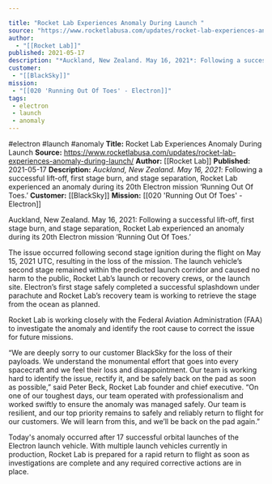 ```yaml
---

title: "Rocket Lab Experiences Anomaly During Launch "
source: "https://www.rocketlabusa.com/updates/rocket-lab-experiences-anomaly-during-launch/"
author:
  - "[[Rocket Lab]]"
published: 2021-05-17
description: "*Auckland, New Zealand. May 16, 2021*: Following a successful lift-off, first stage burn, and stage separation, Rocket Lab experienced an anomaly during its 20th Electron mission ‘Running Out Of Toes.’"
customer:
 - "[[BlackSky]]"
mission:
 - "[[020 'Running Out Of Toes' - Electron]]"
tags:
 - electron
 - launch
 - anomaly
---
```


#electron #launch #anomaly
**Title:** Rocket Lab Experiences Anomaly During Launch 
**Source:** https://www.rocketlabusa.com/updates/rocket-lab-experiences-anomaly-during-launch/
**Author:** [[Rocket Lab]]
**Published:** 2021-05-17
**Description:** *Auckland, New Zealand. May 16, 2021*: Following a successful lift-off, first stage burn, and stage separation, Rocket Lab experienced an anomaly during its 20th Electron mission ‘Running Out Of Toes.’
**Customer:** [[BlackSky]]
**Mission:** [[020 'Running Out Of Toes' - Electron]]

Auckland, New Zealand. May 16, 2021: Following a successful lift-off, first stage burn, and stage separation, Rocket Lab experienced an anomaly during its 20th Electron mission ‘Running Out Of Toes.’

The issue occurred following second stage ignition during the flight on May 15, 2021 UTC, resulting in the loss of the mission. The launch vehicle’s second stage remained within the predicted launch corridor and caused no harm to the public, Rocket Lab’s launch or recovery crews, or the launch site. Electron’s first stage safely completed a successful splashdown under parachute and Rocket Lab’s recovery team is working to retrieve the stage from the ocean as planned.

Rocket Lab is working closely with the Federal Aviation Administration (FAA) to investigate the anomaly and identify the root cause to correct the issue for future missions.

“We are deeply sorry to our customer BlackSky for the loss of their payloads. We understand the monumental effort that goes into every spacecraft and we feel their loss and disappointment. Our team is working hard to identify the issue, rectify it, and be safely back on the pad as soon as possible,” said Peter Beck, Rocket Lab founder and chief executive. “On one of our toughest days, our team operated with professionalism and worked swiftly to ensure the anomaly was managed safely. Our team is resilient, and our top priority remains to safely and reliably return to flight for our customers. We will learn from this, and we’ll be back on the pad again.” 

Today's anomaly occurred after 17 successful orbital launches of the Electron launch vehicle. With multiple launch vehicles currently in production, Rocket Lab is prepared for a rapid return to flight as soon as investigations are complete and any required corrective actions are in place.